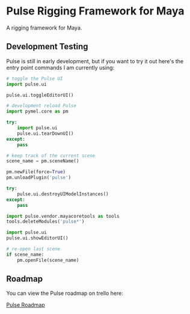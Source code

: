 # Pulse Rigging Framework for Maya

A rigging framework for Maya.


## Development Testing

Pulse is still in early development, but if you want to try it out here's the entry point commands I am currently using:

```python
# toggle the Pulse UI
import pulse.ui

pulse.ui.toggleEditorUI()
```

```python
# development reload Pulse
import pymel.core as pm

try:
    import pulse.ui
    pulse.ui.tearDownUI()
except:
    pass

# keep track of the current scene
scene_name = pm.sceneName()

pm.newFile(force=True)
pm.unloadPlugin('pulse')

try:
    pulse.ui.destroyUIModelInstances()
except:
    pass

import pulse.vendor.mayacoretools as tools
tools.deleteModules('pulse*')

import pulse.ui
pulse.ui.showEditorUI()

# re-open last scene
if scene_name:
    pm.openFile(scene_name)
```

## Roadmap

You can view the Pulse roadmap on trello here:

[Pulse Roadmap](https://trello.com/b/x1EgkZA7)
